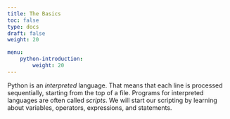 ```yaml
---
title: The Basics
toc: false
type: docs
draft: false
weight: 20

menu:
    python-introduction:
        weight: 20
---
```


Python is an _interpreted_ language.  That means that each line is processed sequentially, starting from the top of a file.  Programs for interpreted languages are often called _scripts_.  We will start our scripting by learning about variables, operators, expressions, and statements.
